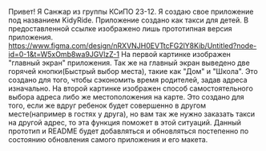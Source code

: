 Привет! Я Санжар из группы КСиПО 23-12. Я создаю свое приложение под названием KidyRide. Приложение создано как такси для детей. В предоставленной ссылке изображено лишь прототипная версия приложения.
https://www.figma.com/design/nRXVNJH0EVTtcFG2lY8Kib/Untitled?node-id=0-1&t=W5xOmb8wa9JGVlzZ-1
На первой картинке изображен "главный экран" приложения. Так же на главный экран выведено две горячей кнопки(Быстрый выбор места), такие как "Дом" и "Школа". Это создано для того, чтобы сэкономить время родителей, задав адреса изначально.
На второй картинке изображен способ самостоятельного выбора адреса либо же местоположения на карте. Это создано для того, если же вдруг ребенок будет совершенно в другом месте(например в гостях у друга), но вам так же нужно заказать такси на другой адрес, то эта функция поможет в этой ситуаций.
Данный прототип и README будет добавляться и обновляться постепенно по состоянию обновления самого приложения и его макета. 

